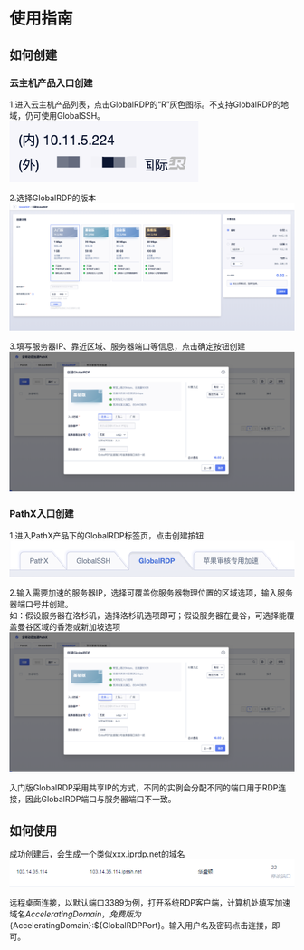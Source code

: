 # 使用指南

## 如何创建

### 云主机产品入口创建

1.进入云主机产品列表，点击GlobalRDP的“R”灰色图标。不支持GlobalRDP的地域，仍可使用GlobalSSH。
![](/images/globalrdp01.png)

2.选择GlobalRDP的版本
![](/images/createglobalrdp.png)

3.填写服务器IP、靠近区域、服务器端口等信息，点击确定按钮创建  
![](/images/grdp02.png)


### PathX入口创建

1.进入PathX产品下的GlobalRDP标签页，点击创建按钮  
![](/images/globalrdp03.png)

2.输入需要加速的服务器IP，选择可覆盖你服务器物理位置的区域选项，输入服务器端口号并创建。  
如：假设服务器在洛杉矶，选择洛杉矶选项即可；假设服务器在曼谷，可选择能覆盖曼谷区域的香港或新加坡选项  
![](/images/grdp02.png)


入门版GlobalRDP采用共享IP的方式，不同的实例会分配不同的端口用于RDP连接，因此GlobalRDP端口与服务器端口不一致。

## 如何使用

成功创建后，会生成一个类似xxx.iprdp.net的域名  
![](/images/gs_20180823151312.png)  

远程桌面连接，以默认端口3389为例，打开系统RDP客户端，计算机处填写加速域名${AcceleratingDomain}，免费版为${AcceleratingDomain}:${GlobalRDPPort}。输入用户名及密码点击连接，即可。

